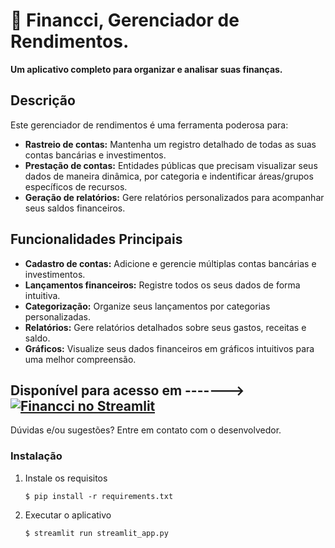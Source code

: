 # 🎯 Financci, Gerenciador de Rendimentos.

**Um aplicativo completo para organizar e analisar suas finanças.**

## Descrição

Este gerenciador de rendimentos é uma ferramenta poderosa para:

* **Rastreio de contas:** Mantenha um registro detalhado de todas as suas contas bancárias e investimentos.
* **Prestação de contas:** Entidades públicas que precisam visualizar seus dados de maneira dinâmica, por categoria e indentificar áreas/grupos específicos de recursos.
* **Geração de relatórios:** Gere relatórios personalizados para acompanhar seus saldos financeiros.

## Funcionalidades Principais

* **Cadastro de contas:** Adicione e gerencie múltiplas contas bancárias e investimentos.
* **Lançamentos financeiros:** Registre todos os seus dados de forma intuitiva.
* **Categorização:** Organize seus lançamentos por categorias personalizadas.
* **Relatórios:** Gere relatórios detalhados sobre seus gastos, receitas e saldo.
* **Gráficos:** Visualize seus dados financeiros em gráficos intuitivos para uma melhor compreensão.


## Disponível para acesso em -------> [![Financci no Streamlit](https://static.streamlit.io/badges/streamlit_badge_black_white.svg)](https://financci.streamlit.app/)

Dúvidas e/ou sugestões? Entre em contato com o desenvolvedor.

### Instalação

1. Instale os requisitos

   ```
   $ pip install -r requirements.txt
   ```

2. Executar o aplicativo

   ```
   $ streamlit run streamlit_app.py
   ```
